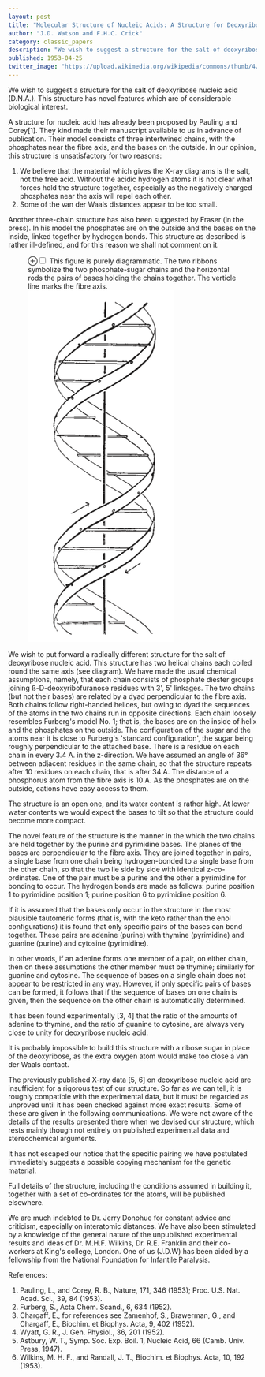 ```yaml
---
layout: post
title: "Molecular Structure of Nucleic Acids: A Structure for Deoxyribose Nucleic Acid"
author: "J.D. Watson and F.H.C. Crick"
category: classic_papers
description: "We wish to suggest a structure for the salt of deoxyribose nucleic acid (D.N.A). This structure has novel features which are of considerable biological interest. A structure for nucleic acid has already been proposed by Pauling and Corey[1]. They kind made their manuscript available to us in advance of publication. Their model consists of three intertwined chains, with the phosphates near the fibre axis, and the bases on the outside. In our opinion, this structure is unsatisfactory for two reasons:"
published: 1953-04-25
twitter_image: "https://upload.wikimedia.org/wikipedia/commons/thumb/4/4c/DNA_Structure%2BKey%2BLabelled.pn_NoBB.png/340px-DNA_Structure%2BKey%2BLabelled.pn_NoBB.png"
---
```


We wish to suggest a structure for the salt of deoxyribose nucleic acid (D.N.A.). This structure has novel features which are of considerable biological interest.

A structure for nucleic acid has already been proposed by Pauling and Corey[1]. They kind made their manuscript available to us in advance of publication. Their model consists of three intertwined chains, with the phosphates near the fibre axis, and the bases on the outside. In our opinion, this structure is unsatisfactory for two reasons:

1. We believe that the material which gives the X-ray diagrams is the salt, not the free acid. Without the acidic hydrogen atoms it is not clear what forces hold the structure together, especially as the negatively charged phosphates near the axis will repel each other.
2. Some of the van der Waals distances appear to be too small.

Another three-chain structure has also been suggested by Fraser (in the press). In his model the phosphates are on the outside and the bases on the inside, linked together by hydrogen bonds. This structure as described is rather ill-defined, and for this reason we shall not comment on it.

<figure>
<label for="mn-fig-1" class="margin-toggle">⊕</label><input type="checkbox" id="mn-fig-1" class="margin-toggle">
<span class="marginnote">This figure is purely diagrammatic. The two ribbons symbolize the two phosphate-sugar chains and the horizontal rods the pairs of bases holding the chains together. The verticle line marks the fibre axis.</span>
<img src="/assets/images/classic_papers/dna/fig1.png" alt="structure of DNA">
</figure>

<span class="mark">We wish to put forward a radically different structure for the salt of deoxyribose nucleic acid. This structure has two helical chains each coiled round the same axis (see diagram).</span> We have made the usual chemical assumptions, namely, that each chain consists of phosphate diester groups joining ß-D-deoxyribofuranose residues with 3', 5' linkages. The two chains (but not their bases) are related by a dyad perpendicular to the fibre axis. Both chains follow right-handed helices, but owing to dyad the sequences of the atoms in the two chains run in opposite directions. Each chain loosely resembles Furberg's model No. 1; that is, the bases are on the inside of helix and the phosphates on the outside. The configuration of the sugar and the atoms near it is close to Furberg's 'standard configuration', the sugar being roughly perpendicular to the attached base. There is a residue on each chain in every 3.4 A. in the z-direction. We have assumed an angle of 36° between adjacent residues in the same chain, so that the structure repeats after 10 residues on each chain, that is after 34 A. The distance of a phosphorus atom from the fibre axis is 10 A. As the phosphates are on the outside, cations have easy access to them.

The structure is an open one, and its water content is rather high. At lower water contents we would expect the bases to tilt so that the structure could become more compact.

<span class="mark">The novel feature of the structure is the manner in the which the two chains are held together by the purine and pyrimidine bases. The planes of the bases are perpendicular to the fibre axis.</span> They are joined together in pairs, a single base from one chain being hydrogen-bonded to a single base from the other chain, so that the two lie side by side with identical z-co-ordinates. One of the pair must be a purine and the other a pyrimidine for bonding to occur. The hydrogen bonds are made as follows: purine position 1 to pyrimidine position 1; purine position 6 to pyrimidine position 6.

If it is assumed that the bases only occur in the structure in the most plausible tautomeric forms (that is, with the keto rather than the enol configurations) it is found that only specific pairs of the bases can bond together. These pairs are adenine (purine) with thymine (pyrimidine) and guanine (purine) and cytosine (pyrimidine).

<span class="mark">In other words, if an adenine forms one member of a pair, on either chain, then on these assumptions the other member must be thymine; similarly for guanine and cytosine.</span> The sequence of bases on a single chain does not appear to be restricted in any way. However, if only specific pairs of bases can be formed, it follows that if the sequence of bases on one chain is given, then the sequence on the other chain is automatically determined.

It has been found experimentally [3, 4] that the ratio of the amounts of adenine to thymine, and the ratio of guanine to cytosine, are always very close to unity for deoxyribose nucleic acid.

It is probably impossible to build this structure with a ribose sugar in place of the deoxyribose, as the extra oxygen atom would make too close a van der Waals contact.

The previously published X-ray data [5, 6] on deoxyribose nucleic acid are insufficient for a rigorous test of our structure. So far as we can tell, it is roughly compatible with the experimental data, but it must be regarded as unproved until it has been checked against more exact results. Some of these are given in the following communications. We were not aware of the details of the results presented there when we devised our structure, which rests mainly though not entirely on published experimental data and stereochemical arguments.

<span class="mark">It has not escaped our notice that the specific pairing we have postulated immediately suggests a possible copying mechanism for the genetic material.</span>

Full details of the structure, including the conditions assumed in building it, together with a set of co-ordinates for the atoms, will be published elsewhere.

We are much indebted to Dr. Jerry Donohue for constant advice and criticism, especially on interatomic distances. We have also been stimulated by a knowledge of the general nature of the unpublished experimental results and ideas of Dr. M.H.F. Wilkins, Dr. R.E. Franklin and their co-workers at King's college, London. One of us (J.D.W) has been aided by a fellowship from the National Foundation for Infantile Paralysis.

References:

1. Pauling, L., and Corey, R. B., Nature, 171, 346 (1953); Proc. U.S. Nat. Acad. Sci., 39, 84 (1953).
2. Furberg, S., Acta Chem. Scand., 6, 634 (1952).
3. Chargaff, E., for references see Zamenhof, S., Brawerman, G., and Chargaff, E., Biochim. et Biophys. Acta, 9, 402 (1952).
4. Wyatt, G. R., J. Gen. Physiol., 36, 201 (1952).
5. Astbury, W. T., Symp. Soc. Exp. Boil. 1, Nucleic Acid, 66 (Camb. Univ. Press, 1947).
6. Wilkins, M. H. F., and Randall, J. T., Biochim. et Biophys. Acta, 10, 192 (1953).